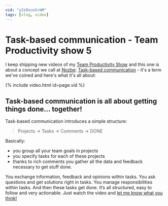 ```yaml
---
vid: "y2z8suxSrmM"
tags: [vlog, video]
---
```


# Task-based communication - Team Productivity show 5

I keep shipping new videos of my [Team Productivity Show](/tag/vlog) and this one is about a concept we call at [Nozbe][n]: [Task-based communication](https://nozbe.com/blog/task-based-communication) - it's a term we've coined and here's what it's all about:

{% include video.html id=page.vid %}

<!--More-->

## Task-based communication is all about getting things done... together!

Task-based communication introduces a simple structure:

> Projects -> Tasks -> Comments -> DONE

Basically:

- you group all your team goals in projects
- you specify tasks for each of these projects
- thanks to rich comments you gather all the data and feedback necessary to get stuff done.

You exchange information, feedback and opinions within tasks. You ask questions and get solutions right in tasks. You manage responsibilities within tasks. And then these tasks get done. It’s all structured, easy to follow and very actionable. Just watch the video and [let me know what you think!](/contact)

[n]: https://nozbe.com/?a=mike
